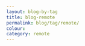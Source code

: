 ```yaml
---
layout: blog-by-tag
title: blog-remote
permalink: blog/tag/remote/
colour:
category: remote
---
```

